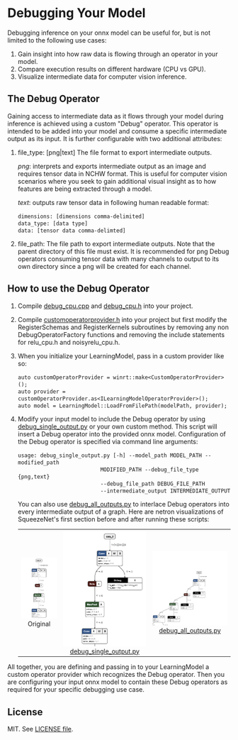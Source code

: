 # Debugging Your Model

Debugging inference on your onnx model can be useful for, but is not limited to the following use cases:

1. Gain insight into how raw data is flowing through an operator in your model.
2. Compare execution results on different hardware (CPU vs GPU).
3. Visualize intermediate data for computer vision inference.

## The Debug Operator
Gaining access to intermediate data as it flows through your model during inference is achieved using a custom "Debug" operator. This operator is intended to be added into your model and consume a specific intermediate output as its input. It is further configurable with two additional attributes:
1. file_type: [png|text] The file format to export intermediate outputs.

	*png*: interprets and exports intermediate output as an image and requires tensor data in NCHW format. This is useful for computer vision scenarios where you seek to gain additional visual insight as to how features are being extracted through a model.

	*text*: outputs raw tensor data in following human readable format:
	```		
	dimensions: [dimensions comma-delimited]
	data_type: [data type]
	data: [tensor data comma-delimted]
	```

2. file_path: The file path to export intermediate outputs. Note that the parent directory of this file must exist. 
		It is recommended for png Debug operators consuming tensor data with many channels to output to its own directory since a png will be created for each channel.

## How to use the Debug Operator

1. Compile [debug_cpu.cpp](desktop/cpp/operators/debug_cpu.cpp) and [debug_cpu.h](desktop/cpp/operators/debug_cpu.h) into your project.
2. Compile [customoperatorprovider.h](desktop/cpp/operators/customoperatorprovider.h) into your project but first modify the RegisterSchemas and RegisterKernels subroutines by removing any non DebugOperatorFactory functions and removing the include statements for relu_cpu.h and noisyrelu_cpu.h.
3. When you initialize your LearningModel, pass in a custom provider like so:
    ```
    auto customOperatorProvider = winrt::make<CustomOperatorProvider>();
    auto provider = customOperatorProvider.as<ILearningModelOperatorProvider>();
    auto model = LearningModel::LoadFromFilePath(modelPath, provider);
    ```
4. Modify your input model to include the Debug operator by using [debug_single_output.py](customize_model/scripts/debug_single_output.py) or your own custom method. This script will insert a Debug operator into the provided onnx model. Configuration of the Debug operator is specified via command line arguments:
    ```
    usage: debug_single_output.py [-h] --model_path MODEL_PATH --modified_path
                              MODIFIED_PATH --debug_file_type {png,text}
                              --debug_file_path DEBUG_FILE_PATH
                              --intermediate_output INTERMEDIATE_OUTPUT
    ```
    You can also use [debug_all_outputs.py](customize_model/scripts/debug_all_outputs.py) to interlace Debug operators into every intermediate output of a graph.
Here are netron visualizations of SqueezeNet's first section before and after running these scripts:


    | | | |
    |:-------------------------:|:-------------------------:|:-------------------------:|
    |<img width="1604" src=customize_model/img/squeezenet.png>  Original | <img width="1604" src="customize_model/img/squeezenet_debug_single_output.png">[debug_single_output.py](customize_model/scripts/debug_single_output.py)|<img width="1604" src="customize_model/img/squeezenet_debug_all_outputs.png">[debug_all_outputs.py](customize_model/scripts/debug_all_outputs.py)|
    

All together, you are defining and passing in to your LearningModel a custom operator provider which recognizes the Debug operator. Then you are configuring your input onnx model to contain these Debug operators as required for your specific debugging use case.

## License

MIT. See [LICENSE file](https://github.com/Microsoft/Windows-Machine-Learning/blob/master/LICENSE).
